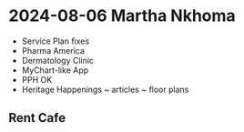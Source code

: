 # 2024-08-06 Martha Nkhoma

* Service Plan fixes
* Pharma America
* Dermatology Clinic
* MyChart-like App
* PPH OK
* Heritage Happenings ~ articles ~ floor plans

## Rent Cafe

